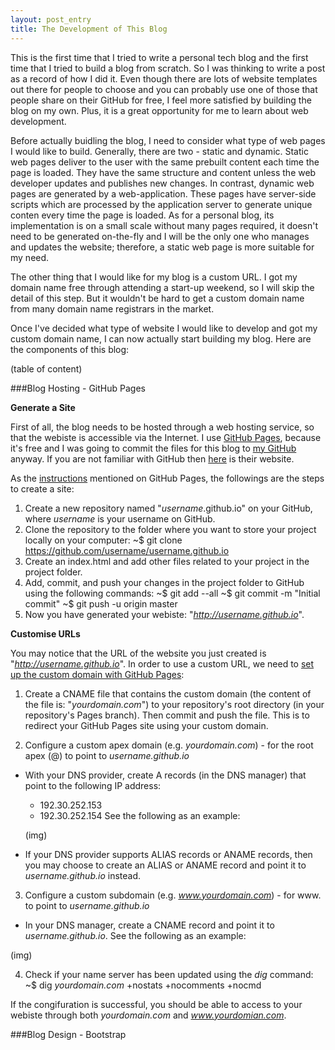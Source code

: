 ```yaml
---
layout: post_entry
title: The Development of This Blog
---
```


This is the first time that I tried to write a personal tech blog and the first time that I tried to build a blog from scratch. So I was thinking to write a post as a record of how I did it. Even though there are lots of website templates out there for people to choose and you can probably use one of those that people share on their GitHub for free, I feel more satisfied by building the blog on my own. Plus, it is a great opportunity for me to learn about web development.

Before actually buidling the blog, I need to consider what type of web pages I would like to build. Generally, there are two - static and dynamic. Static web pages deliver to the user with the same prebuilt content each time the page is loaded. They have the same structure and content unless the web developer updates and publishes new changes. In contrast, dynamic web pages are generated by a web-application. These pages have server-side scripts which are processed by the application server to generate unique conten every time the page is loaded. As for a personal blog, its implementation is on a small scale without many pages required, it doesn't need to be generated on-the-fly and I will be the only one who manages and updates the website; therefore, a static web page is more suitable for my need.

The other thing that I would like for my blog is a custom URL. I got my domain name free through attending a start-up weekend, so I will skip the detail of this step. But it wouldn't be hard to get a custom domain name from many domain name registrars in the market.

Once I've decided what type of website I would like to develop and got my custom domain name, I can now actually start building my blog. Here are the components of this blog:

(table of content)

###Blog Hosting - GitHub Pages

**Generate a Site**

First of all, the blog needs to be hosted through a web hosting service, so that the webiste is accessible via the Internet. I use [GitHub Pages](https://pages.github.com/), because it's free and I was going to commit the files for this blog to [my GitHub](https://github.com/francesliang/francesliang.github.io) anyway. If you are not familiar with GitHub then [here](https://github.com/) is their website. 

As the [instructions](https://pages.github.com/) mentioned on GitHub Pages, the followings are the steps to create a site: 

1. Create a new repository named "*username*.github.io" on your GitHub, where *username* is your username on GitHub.
2. Clone the repository to the folder where you want to store your project locally on your computer: 
	~$ git clone https://github.com/username/username.github.io
3. Create an index.html and add other files related to your project in the project folder.
4. Add, commit, and push your changes in the project folder to GitHub using the following commands:
	~$ git add --all
	~$ git commit -m "Initial commit"
	~$ git push -u origin master
5. Now you have generated your webiste: "*http://username.github.io*".

**Customise URLs**

You may notice that the URL of the website you just created is "*http://username.github.io*". In order to use a custom URL, we need to [set up the custom domain with GitHub Pages](https://help.github.com/articles/setting-up-a-custom-domain-with-github-pages/):

1. Create a CNAME file that contains the custom domain (the content of the file is: "*yourdomain.com*") to your repository's root directory (in your repository's Pages branch). Then commit and push the file. This is to redirect your GitHub Pages site using your custom domain.

2. Configure a custom apex domain (e.g. *yourdomain.com*) -  for the root apex (@) to point to *username.github.io*
  * With your DNS provider, create A records (in the DNS manager) that point to the following IP address:
    - 192.30.252.153
    - 192.30.252.154
	See the following as an example:

	(img)

  * If your DNS provider supports ALIAS records or ANAME records, then you may choose to create an ALIAS or ANAME record and point it to *username.github.io* instead.

3. Configure a custom subdomain (e.g. *www.yourdomain.com*) - for www. to point to *username.github.io*
  * In your DNS manager, create a CNAME record and point it to *username.github.io*. See the following as an example:

  (img)

 4. Check if your name server has been updated using the *dig* command:
 	~$ dig *yourdomain.com* +nostats +nocomments +nocmd


If the congifuration is successful, you should be able to access to your webiste through both *yourdomain.com* and *www.yourdomian.com*.

###Blog Design - Bootstrap




